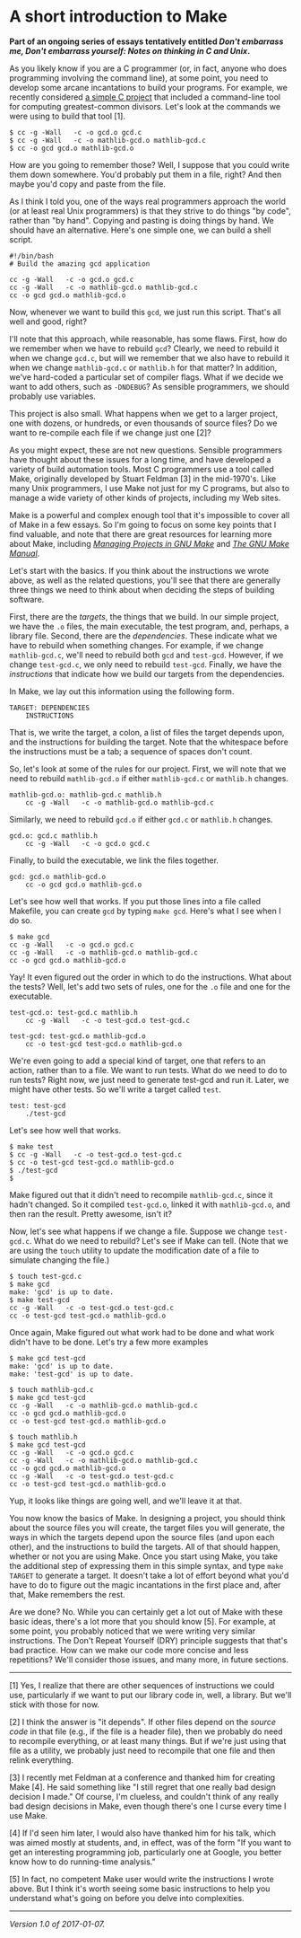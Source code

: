 A short introduction to Make
============================

**Part of an ongoing series of essays tentatively entitled _Don't embarrass
me, Don't embarrass yourself: Notes on thinking in C and Unix_.**

As you likely know if you are a C programmer (or, in fact, anyone who does
programming involving the command line), at some point, you need to develop
some arcane incantations to build your programs.  For example, we
recently considered [a simple C project](cnix-simple-c-project) that
included a command-line tool for computing greatest-common divisors.  Let's
look at the commands we were using to build that tool [1].

    $ cc -g -Wall   -c -o gcd.o gcd.c
    $ cc -g -Wall   -c -o mathlib-gcd.o mathlib-gcd.c
    $ cc -o gcd gcd.o mathlib-gcd.o

How are you going to remember those?  Well, I suppose that you could
write them down somewhere.  You'd probably put them in a file, right?
And then maybe you'd copy and paste from the file.

As I think I told you, one of the ways real programmers approach
the world (or at least real Unix programmers) is that they strive to do
things "by code", rather than "by hand".  Copying and pasting is doing
things by hand.  We should have an alternative.  Here's one simple one,
we can build a shell script.

    #!/bin/bash
    # Build the amazing gcd application

    cc -g -Wall   -c -o gcd.o gcd.c
    cc -g -Wall   -c -o mathlib-gcd.o mathlib-gcd.c
    cc -o gcd gcd.o mathlib-gcd.o

Now, whenever we want to build this `gcd`, we just run this script.  That's
all well and good, right?

I'll note that this approach, while reasonable, has some flaws.  First,
how do we remember when we have to rebuild `gcd`?  Clearly, we need to
rebuild it when we change `gcd.c`, but will we remember that we also
have to rebuild it when we change `mathlib-gcd.c` or `mathlib.h` for that
matter?  In addition, we've hard-coded a particular set of compiler flags.
What if we decide we want to add others, such as `-DNDEBUG`?  As sensible
programmers, we should probably use variables.

This project is also small.  What happens when we get to a larger project,
one with dozens, or hundreds, or even thousands of source files?  Do we
want to re-compile each file if we change just one [2]?  

As you might expect, these are not new questions.  Sensible programmers
have thought about these issues for a long time, and have developed
a variety of build automation tools.  Most C programmers use a tool
called Make, originally developed by Stuart Feldman [3] in the mid-1970's.
Like many Unix programmers, I use Make not just for my C programs, but
also to manage a wide variety of other kinds of projects, including my
Web sites.

Make is a powerful and complex enough tool that it's impossible to
cover all of Make in a few essays.  So I'm going to focus on some key
points that I find valuable, and note that there are great resources
for learning more about Make, including [_Managing Projects in GNU
Make_](http://www.oreilly.com/openbook/make3/book/index.csp) and [_The
GNU Make Manual_](https://www.gnu.org/software/make/manual/).  

Let's start with the basics.  If you think about the instructions we
wrote above, as well as the related questions, you'll see that there
are generally three things we need to think about when deciding the
steps of building software.

First, there are the *targets*, the things that we build.  In our simple
project, we have the `.o` files, the main executable, the test program,
and, perhaps, a library file.  Second, there are the *dependencies*.
These indicate what we have to rebuild when something changes.
For example, if we change `mathlib-gcd.c`, we'll need to rebuild both
`gcd` and `test-gcd`.  However, if we change `test-gcd.c`, we only need
to rebuild `test-gcd`.  Finally, we have the *instructions* that indicate
how we build our targets from the dependencies.

In Make, we lay out this information using the following form.

    TARGET: DEPENDENCIES
    	INSTRUCTIONS

That is, we write the target, a colon, a list of files the target depends
upon, and the instructions for building the target.  Note that the whitespace
before the instructions must be a tab; a sequence of spaces don't count.

So, let's look at some of the rules for our project.  First, we will note
that we need to rebuild `mathlib-gcd.o` if either `mathlib-gcd.c` or
`mathlib.h` changes.

    mathlib-gcd.o: mathlib-gcd.c mathlib.h
    	cc -g -Wall   -c -o mathlib-gcd.o mathlib-gcd.c

Similarly, we need to rebuild `gcd.o` if either `gcd.c` or `mathlib.h`
changes.

    gcd.o: gcd.c mathlib.h
    	cc -g -Wall   -c -o gcd.o gcd.c

Finally, to build the executable, we link the files together.

    gcd: gcd.o mathlib-gcd.o
    	cc -o gcd gcd.o mathlib-gcd.o

Let's see how well that works.  If you put those lines into a file
called Makefile, you can create `gcd` by typing `make gcd`.  Here's
what I see when I do so.

    $ make gcd
    cc -g -Wall   -c -o gcd.o gcd.c
    cc -g -Wall   -c -o mathlib-gcd.o mathlib-gcd.c
    cc -o gcd gcd.o mathlib-gcd.o

Yay!  It even figured out the order in which to do the instructions.
What about the tests?  Well, let's add two sets of rules, one for the
`.o` file and one for the executable.

    test-gcd.o: test-gcd.c mathlib.h
    	cc -g -Wall   -c -o test-gcd.o test-gcd.c

    test-gcd: test-gcd.o mathlib-gcd.o
    	cc -o test-gcd test-gcd.o mathlib-gcd.o

We're even going to add a special kind of target, one that refers to
an action, rather than to a file.  We want to run tests.  What do we
need to do to run tests?  Right now, we just need to generate test-gcd
and run it.  Later, we might have other tests.  So we'll write a target
called `test`.  

    test: test-gcd
    	./test-gcd

Let's see how well that works.

    $ make test
    $ cc -g -Wall   -c -o test-gcd.o test-gcd.c
    $ cc -o test-gcd test-gcd.o mathlib-gcd.o
    $ ./test-gcd
    $

Make figured out that it didn't need to recompile `mathlib-gcd.c`, since
it hadn't changed.  So it compiled `test-gcd.o`, linked it with
`mathlib-gcd.o`, and then ran the result.  Pretty awesome, isn't it?

Now, let's see what happens if we change a file.  Suppose we change
`test-gcd.c`.  What do we need to rebuild?  Let's see if Make can tell.
(Note that we are using the `touch` utility to update the modification
date of a file to simulate changing the file.)

    $ touch test-gcd.c
    $ make gcd
    make: 'gcd' is up to date.
    $ make test-gcd
    cc -g -Wall   -c -o test-gcd.o test-gcd.c
    cc -o test-gcd test-gcd.o mathlib-gcd.o

Once again, Make figured out what work had to be done and what work didn't
have to be done.  Let's try a few more examples

    $ make gcd test-gcd
    make: 'gcd' is up to date.
    make: 'test-gcd' is up to date.

    $ touch mathlib-gcd.c
    $ make gcd test-gcd
    cc -g -Wall   -c -o mathlib-gcd.o mathlib-gcd.c
    cc -o gcd gcd.o mathlib-gcd.o
    cc -o test-gcd test-gcd.o mathlib-gcd.o

    $ touch mathlib.h
    $ make gcd test-gcd
    cc -g -Wall   -c -o gcd.o gcd.c
    cc -g -Wall   -c -o mathlib-gcd.o mathlib-gcd.c
    cc -o gcd gcd.o mathlib-gcd.o
    cc -g -Wall   -c -o test-gcd.o test-gcd.c
    cc -o test-gcd test-gcd.o mathlib-gcd.o

Yup, it looks like things are going well, and we'll leave it at that.

You now know the basics of Make.  In designing a project, you should
think about the source files you will create, the target files you
will generate, the ways in which the targets depend upon the source
files (and upon each other), and the instructions to build the targets.
All of that should happen, whether or not you are using Make.  Once you
start using Make, you take the additional step of expressing them in this
simple syntax, and type `make TARGET` to generate a target.  It doesn't
take a lot of effort beyond what you'd have to do to figure out the magic
incantations in the first place and, after that, Make remembers the rest.

Are we done?  No. While you can certainly get a lot out of Make
with these basic ideas, there's a lot more that you should know [5].
For example, at some point, you probably noticed that we were writing
very similar instructions.  The Don't Repeat Yourself (DRY) principle
suggests that that's bad practice.  How can we make our code more concise
and less repetitions?  We'll consider those issues, and many more,
in future sections.

---

[1] Yes, I realize that there are other sequences of instructions we could
use, particularly if we want to put our library code in, well, a library.
But we'll stick with those for now.

[2] I think the answer is "it depends".  If other files depend on the
*source code* in that file (e.g., if the file is a header file), then we
probably do need to recompile everything, or at least many things.  But
if we're just using that file as a utility, we probably just need to
recompile that one file and then relink everything.

[3] I recently met Feldman at a conference and thanked him for creating
Make [4].  He said something like "I still regret that one really bad
design decision I made."  Of course, I'm clueless, and couldn't think
of any really bad design decisions in Make, even though there's one I
curse every time I use Make.

[4] If I'd seen him later, I would also have thanked him for his talk,
which was aimed mostly at students, and, in effect, was of the form "If
you want to get an interesting programming job, particularly one at Google,
you better know how to do running-time analysis."

[5] In fact, no competent Make user would write the instructions I wrote
above.  But I think it's worth seeing some basic instructions to help
you understand what's going on before you delve into complexities.

---

*Version 1.0 of 2017-01-07.*
